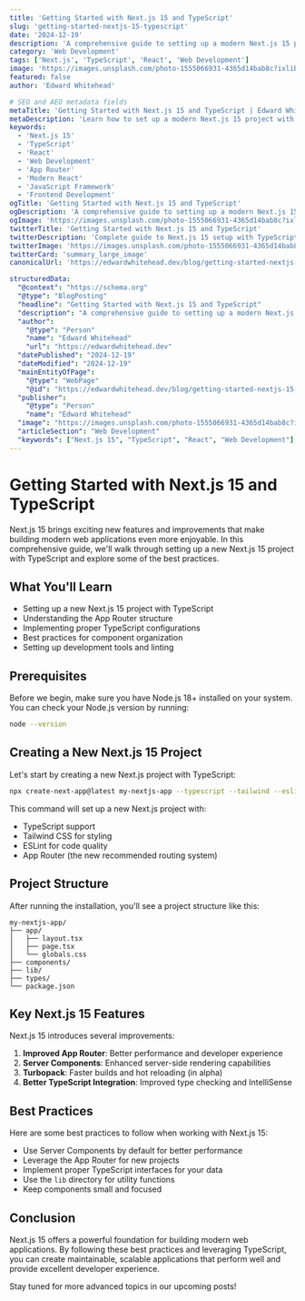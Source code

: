 ```yaml
---
title: 'Getting Started with Next.js 15 and TypeScript'
slug: 'getting-started-nextjs-15-typescript'
date: '2024-12-19'
description: 'A comprehensive guide to setting up a modern Next.js 15 project with TypeScript, covering best practices and common pitfalls.'
category: 'Web Development'
tags: ['Next.js', 'TypeScript', 'React', 'Web Development']
image: 'https://images.unsplash.com/photo-1555066931-4365d14bab8c?ixlib=rb-4.0.3&auto=format&fit=crop&w=720&q=80'
featured: false
author: 'Edward Whitehead'

# SEO and AEO metadata fields
metaTitle: 'Getting Started with Next.js 15 and TypeScript | Edward Whitehead'
metaDescription: 'Learn how to set up a modern Next.js 15 project with TypeScript. Complete guide covering App Router, TypeScript configuration, and best practices for scalable React applications.'
keywords:
  - 'Next.js 15'
  - 'TypeScript'
  - 'React'
  - 'Web Development'
  - 'App Router'
  - 'Modern React'
  - 'JavaScript Framework'
  - 'Frontend Development'
ogTitle: 'Getting Started with Next.js 15 and TypeScript'
ogDescription: 'A comprehensive guide to setting up a modern Next.js 15 project with TypeScript, covering best practices and common pitfalls.'
ogImage: 'https://images.unsplash.com/photo-1555066931-4365d14bab8c?ixlib=rb-4.0.3&auto=format&fit=crop&w=720&q=80'
twitterTitle: 'Getting Started with Next.js 15 and TypeScript'
twitterDescription: 'Complete guide to Next.js 15 setup with TypeScript, App Router, and modern React development practices.'
twitterImage: 'https://images.unsplash.com/photo-1555066931-4365d14bab8c?ixlib=rb-4.0.3&auto=format&fit=crop&w=720&q=80'
twitterCard: 'summary_large_image'
canonicalUrl: 'https://edwardwhitehead.dev/blog/getting-started-nextjs-15-typescript'

structuredData:
  "@context": "https://schema.org"
  "@type": "BlogPosting"
  "headline": "Getting Started with Next.js 15 and TypeScript"
  "description": "A comprehensive guide to setting up a modern Next.js 15 project with TypeScript, covering best practices and common pitfalls."
  "author":
    "@type": "Person"
    "name": "Edward Whitehead"
    "url": "https://edwardwhitehead.dev"
  "datePublished": "2024-12-19"
  "dateModified": "2024-12-19"
  "mainEntityOfPage":
    "@type": "WebPage"
    "@id": "https://edwardwhitehead.dev/blog/getting-started-nextjs-15-typescript"
  "publisher":
    "@type": "Person"
    "name": "Edward Whitehead"
  "image": "https://images.unsplash.com/photo-1555066931-4365d14bab8c?ixlib=rb-4.0.3&auto=format&fit=crop&w=720&q=80"
  "articleSection": "Web Development"
  "keywords": ["Next.js 15", "TypeScript", "React", "Web Development"]
---
```


# Getting Started with Next.js 15 and TypeScript

Next.js 15 brings exciting new features and improvements that make building modern web applications even more enjoyable. In this comprehensive guide, we'll walk through setting up a new Next.js 15 project with TypeScript and explore some of the best practices.

## What You'll Learn

- Setting up a new Next.js 15 project with TypeScript
- Understanding the App Router structure
- Implementing proper TypeScript configurations
- Best practices for component organization
- Setting up development tools and linting

## Prerequisites

Before we begin, make sure you have Node.js 18+ installed on your system. You can check your Node.js version by running:

```bash
node --version
```

## Creating a New Next.js 15 Project

Let's start by creating a new Next.js project with TypeScript:

```bash
npx create-next-app@latest my-nextjs-app --typescript --tailwind --eslint --app
```

This command will set up a new Next.js project with:
- TypeScript support
- Tailwind CSS for styling
- ESLint for code quality
- App Router (the new recommended routing system)

## Project Structure

After running the installation, you'll see a project structure like this:

```
my-nextjs-app/
├── app/
│   ├── layout.tsx
│   ├── page.tsx
│   └── globals.css
├── components/
├── lib/
├── types/
└── package.json
```

## Key Next.js 15 Features

Next.js 15 introduces several improvements:

1. **Improved App Router**: Better performance and developer experience
2. **Server Components**: Enhanced server-side rendering capabilities
3. **Turbopack**: Faster builds and hot reloading (in alpha)
4. **Better TypeScript Integration**: Improved type checking and IntelliSense

## Best Practices

Here are some best practices to follow when working with Next.js 15:

- Use Server Components by default for better performance
- Leverage the App Router for new projects
- Implement proper TypeScript interfaces for your data
- Use the `lib` directory for utility functions
- Keep components small and focused

## Conclusion

Next.js 15 offers a powerful foundation for building modern web applications. By following these best practices and leveraging TypeScript, you can create maintainable, scalable applications that perform well and provide excellent developer experience.

Stay tuned for more advanced topics in our upcoming posts!
